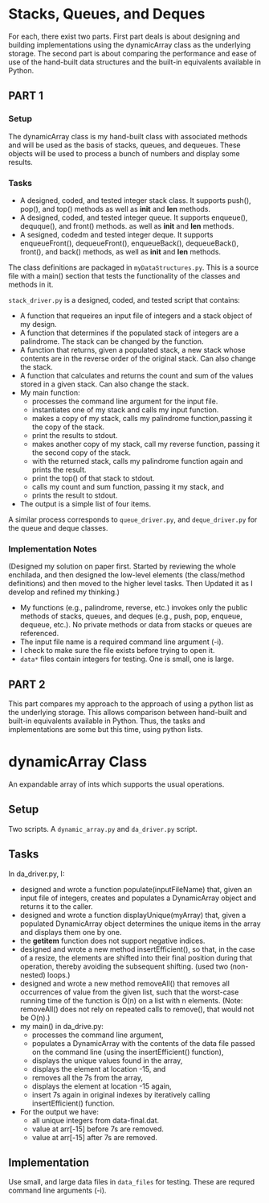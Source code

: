 # Stacks, Queues, and Deques
 
 For each, there exist two parts. First part deals is about designing and building implementations using the dynamicArray class as the underlying storage. The second part is about comparing the performance and ease of use of the hand-built data structures and the built-in equivalents available in Python. 

## PART 1
### Setup
The dynamicArray class is my hand-built class with associated methods and will be used as the basis of stacks, queues, and dequeues. These objects will be used to process a bunch of numbers and display some results. 

### Tasks
* A designed, coded, and tested integer stack class. It supports push(), pop(), and top() methods as well as __init__ and __len__ methods. 
* A designed, coded, and tested integer queue. It supports enqueue(), dequque(), and front() methods. as well as __init__ and __len__ methods.
* A sesigned, codedm and tested integer deque. It supports enqueueFront(), dequeueFront(), enqueueBack(), dequeueBack(), front(), and back() methods, as well as __init__ and __len__ methods.

The class definitions are packaged in `myDataStructures.py`. This is a source file with a main() section that tests the functionality of the classes and methods in it. 

`stack_driver.py` is a designed, coded, and tested script that contains:
* A function that requeires an input file of integers and a stack object of my design.
* A function that determines if the populated stack of integers are a palindrome. The stack can be changed by the function.
* A function that returns, given a populated stack, a new stack whose contents are in the reverse order of the original stack. Can also change the stack.
* A function that calculates and returns the count and sum of the values stored in a given stack. Can also change the stack. 
* My main function:
    * processes the command line argument for the input file.
    * instantiates one of my stack and calls my input function.
    * makes a copy of my stack, calls my palindrome function,passing it the copy of the stack.
    * print the results to stdout.
    * makes another copy of my stack, call my reverse function, passing it the second copy of the stack.
    * with the returned stack, calls my palindrome function again and prints the result.
    * print the top() of that stack to stdout.
    * calls my count and sum function, passing it my stack, and
    * prints the result to stdout.
* The output is a simple list of four items.

A similar process corresponds to `queue_driver.py`, and `deque_driver.py` for the queue and deque classes.

### Implementation Notes

(Designed my solution on paper first. Started by reviewing the whole enchilada, and then designed the low-level elements (the class/method definitions) and then moved to the higher level tasks. Then Updated it as I develop and refined my thinking.)
* My functions (e.g., palindrome, reverse, etc.) invokes only the public methods of stacks, queues, and deques (e.g., push, pop, enqueue, dequeue, etc.). No private methods or data from stacks or queues are referenced.
* The input file name is a required command line argument (-i).
* I check to make sure the file exists before trying to open it.
* `data*` files contain integers for testing. One is small, one is large.

## PART 2
This part compares my approach to the approach of using a python list as the underlying storage. This allows comparison between hand-built and built-in equivalents available in Python. Thus, the tasks and implementations are some but this time, using python lists.

# dynamicArray Class
An expandable array of ints which supports the usual operations.

## Setup
Two scripts. A `dynamic_array.py` and `da_driver.py` script. 

## Tasks
In da_driver.py, I: 
* designed and wrote a function populate(inputFileName) that, given an input file of integers, creates and populates a DynamicArray object and returns it to the caller.
* designed and wrote a function displayUnique(myArray) that, given a populated DynamicArray object determines the unique items in the array and displays them one by one.
* the __getitem__ function does not support negative indices.
* designed and wrote a new method insertEfficient(), so that, in the case of a resize, the elements are shifted into their final position during that operation, thereby avoiding the subsequent shifting. (used two (non-nested) loops.)
* designed and wrote a new method removeAll() that removes all occurrences of value from the given list, such that the worst-case running time of the function is O(n) on a list with n elements.
(Note: removeAll() does not rely on repeated calls to remove(), that would not be O(n).) 
* my main() in da_drive.py:
    * processes the command line argument,
    * populates a DynamicArray with the contents of the data file passed on the command line (using the insertEfficient() function),
    * displays the unique values found in the array,
    * displays the element at location -15, and
    * removes all the 7s from the array,
    * displays the element at location -15 again,
    * insert 7s again in original indexes by iteratively calling insertEfficient() function.
* For the output we have:
    * all unique integers from data-final.dat.
    * value at arr[-15] before 7s are removed.
    * value at arr[-15] after 7s are removed.

## Implementation
Use small, and large data files in `data_files` for testing. These are requred command line arguments (-i).